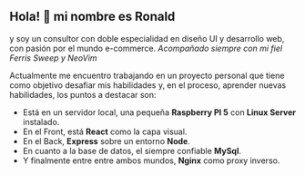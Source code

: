 ## Hola! 👋 mi nombre es Ronald
y soy un consultor con doble especialidad en diseño UI y desarrollo web, con pasión por el mundo e-commerce.
*Acompañado siempre con mi fiel Ferris Sweep y NeoVim*

Actualmente me encuentro trabajando en un proyecto personal que tiene como objetivo desafiar mis habilidades y, 
en el proceso, aprender nuevas habilidades, los puntos a destacar son:

- Está en un servidor local, una pequeña **Raspberry PI 5** con **Linux Server** instalado.
- En el Front, está **React** como la capa visual.
- En el Back, **Express** sobre un entorno **Node**.
- En cuanto a la base de datos, el siempre confiable **MySql**.
- Y finalmente entre entre ambos mundos, **Nginx** como proxy inverso.

